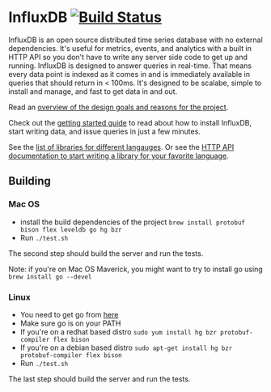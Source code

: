 InfluxDB [![Build Status](https://travis-ci.org/influxdb/influxdb.png?branch=master)](https://travis-ci.org/influxdb/influxdb)
=========

InfluxDB is an open source distributed time series database with no external dependencies. It's useful for metrics, events, and analytics with a built in HTTP API so you don't have to write any server side code to get up and running. InfluxDB is designed to answer queries in real-time. That means every data point is indexed as it comes in and is immediately available in queries that should return in < 100ms. It's designed to be scalabe, simple to install and manage, and fast to get data in and out.

Read an [overview of the design goals and reasons for the project](http://influxdb.org/overview/).

Check out the [getting started guide](http://influxdb.org/docs/) to read about how to install InfluxDB, start writing data, and issue queries in just a few minutes.

See the [list of libraries for different langauges](http://influxdb.org/docs/libraries/javascript.html). Or see the [HTTP API documentation to start writing a library for your favorite language](http://influxdb.org/docs/api/http.html).

## Building

### Mac OS

- install the build dependencies of the project `brew install protobuf bison flex leveldb go hg bzr`
- Run `./test.sh`

The second step should build the server and run the tests.

Note: if you're on Mac OS Maverick, you might want to try to install go using `brew install go --devel`

### Linux

- You need to get go from [here](http://code.google.com/p/go/downloads/list)
- Make sure go is on your PATH
- If you're on a redhat based distro `sudo yum install hg bzr protobuf-compiler flex bison`
- If you're on a debian based distro `sudo apt-get install hg bzr protobuf-compiler flex bison`
- Run `./test.sh`

The last step should build the server and run the tests.

